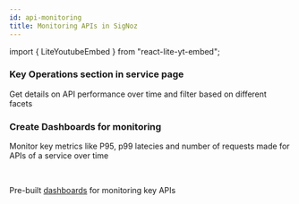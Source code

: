 ```yaml
---
id: api-monitoring
title: Monitoring APIs in SigNoz 
---
```


import { LiteYoutubeEmbed } from "react-lite-yt-embed";

### Key Operations section in service page

Get details on API performance over time and filter based on different facets

<LiteYoutubeEmbed id="mQIbBqRgTY8" mute={false} />

### Create Dashboards for monitoring 

Monitor key metrics like P95, p99 latecies and number of requests made for APIs of a service over time

<LiteYoutubeEmbed id="f65qhHqHjv0" mute={false} />

<p>&nbsp;</p>


Pre-built [dashboards](https://github.com/SigNoz/dashboards/tree/main/key-operations) for monitoring key APIs

<p>&nbsp;</p>
